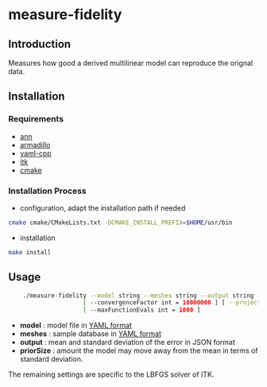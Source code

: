 # measure-fidelity

## Introduction

Measures how good a derived multilinear model can reproduce the orignal data.

## Installation

### Requirements

- [ann](https://www.cs.umd.edu/~mount/ANN)
- [armadillo](http://arma.sourceforge.net)
- [yaml-cpp](https://github.com/jbeder/yaml-cpp)
- [itk](https://itk.org)
- [cmake](https://cmake.org)

### Installation Process

- configuration, adapt the installation path if needed
```sh
cmake cmake/CMakeLists.txt -DCMAKE_INSTALL_PREFIX=$HOME/usr/bin
```
- installation
```sh
make install
```
## Usage

```sh
    ./measure-fidelity --model string --meshes string --output string [ --priorSize double = 1 ]
                     [ --convergenceFactor int = 10000000 ] [ --projectedGradientTolerance double = 1e-05 ]
                     [ --maxFunctionEvals int = 1000 ]
```

- **model**  : model file in [YAML format][1]
- **meshes** : sample database in [YAML format][2]
- **output** : mean and standard deviation of the error in JSON format
- **priorSize** : amount the model may move away from the mean in terms of standard deviation.

The remaining settings are specific to the LBFGS solver of ITK.

[1]: ../dataFormats/model.md
[2]: ../dataFormats/sampleDatabase.md
